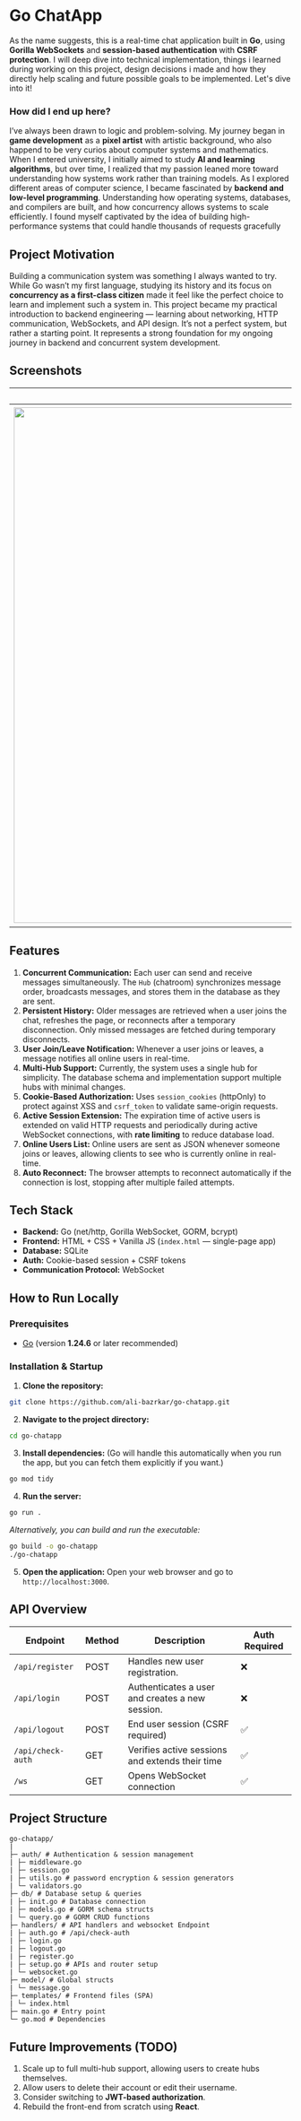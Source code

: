 
# Go ChatApp

As the name suggests, this is a real-time chat application built in **Go**, using **Gorilla WebSockets** and **session-based authentication** with **CSRF protection**.
I will deep dive into technical implementation, things i learned during working on this project, design decisions i made and how they directly help scaling and future possible goals to be implemented. Let's dive into it!
 
### How did I end up here?

I’ve always been drawn to logic and problem-solving.
My journey began in **game development** as a **pixel artist** with artistic background, who also happend to be very curios about computer systems and mathematics. When I entered university, I initially aimed to study **AI and learning algorithms**, but over time, I realized that my passion leaned more toward understanding how systems work rather than training models.
As I explored different areas of computer science, I became fascinated by **backend and low-level programming**. Understanding how operating systems, databases, and compilers are built, and how concurrency allows systems to scale efficiently. I found myself captivated by the idea of building high-performance systems that could handle thousands of requests gracefully

## Project Motivation
Building a communication system was something I always wanted to try. While Go wasn’t my first language, studying its history and its focus on **concurrency as a first-class citizen** made it feel like the perfect choice to learn and implement such a system in.
This project became my practical introduction to backend engineering — learning about networking, HTTP communication, WebSockets, and API design. It’s not a perfect system, but rather a starting point. It represents a strong foundation for my ongoing journey in backend and concurrent system development.

## Screenshots

| Login Page | Registration Page | Chat Room |
| :---: | :---: | :---: |
|<img width="1910" height="920" alt="login!" src="https://github.com/user-attachments/assets/e8140437-3cd5-428a-8ff7-f8be8732d06e"/>| <img width="1908" height="926" alt="register" src="https://github.com/user-attachments/assets/9eacf1a7-7259-4cde-8e5a-4506dbe92eb1" /> |<img width="1920" height="912" alt="chatapp" src="https://github.com/user-attachments/assets/7ca00649-8295-40bd-818e-ddd8b2e3ec51" />|

## Features

1. **Concurrent Communication:** Each user can send and receive messages simultaneously. The `Hub` (chatroom) synchronizes message order, broadcasts messages, and stores them in the database as they are sent.
2. **Persistent History:** Older messages are retrieved when a user joins the chat, refreshes the page, or reconnects after a temporary disconnection. Only missed messages are fetched during temporary disconnects.
3. **User Join/Leave Notification:** Whenever a user joins or leaves, a message notifies all online users in real-time.
4. **Multi-Hub Support:** Currently, the system uses a single hub for simplicity. The database schema and implementation support multiple hubs with minimal changes.
5. **Cookie-Based Authorization:** Uses `session_cookies` (httpOnly) to protect against XSS and `csrf_token` to validate same-origin requests.
6. **Active Session Extension:** The expiration time of active users is extended on valid HTTP requests and periodically during active WebSocket connections, with **rate limiting** to reduce database load.
7. **Online Users List:** Online users are sent as JSON whenever someone joins or leaves, allowing clients to see who is currently online in real-time.
8. **Auto Reconnect:** The browser attempts to reconnect automatically if the connection is lost, stopping after multiple failed attempts.

## Tech Stack

* **Backend:** Go (net/http, Gorilla WebSocket, GORM, bcrypt)  
* **Frontend:** HTML + CSS + Vanilla JS (`index.html` — single-page app)  
* **Database:** SQLite  
* **Auth:** Cookie-based session + CSRF tokens  
* **Communication Protocol:** WebSocket


## How to Run Locally
### Prerequisites
* [Go](https://go.dev/doc/install) (version **1.24.6** or later recommended)
  
### Installation & Startup
1. **Clone the repository:**
```bash
git clone https://github.com/ali-bazrkar/go-chatapp.git
```
2. **Navigate to the project directory:**
```bash
cd go-chatapp
```

3. **Install dependencies:**
(Go will handle this automatically when you run the app, but you can fetch them explicitly if you want.)
```bash
go mod tidy
```

4. **Run the server:**
```bash
go run .
```
*Alternatively, you can build and run the executable:*
```bash
go build -o go-chatapp
./go-chatapp
```

5. **Open the application:**
Open your web browser and go to `http://localhost:3000`.


## API Overview

| Endpoint | Method | Description | Auth Required |
| ----------------- | ------ | --------------------------------- | ------------- |
| `/api/register` | POST | Handles new user registration. | ❌ |
| `/api/login` | POST | Authenticates a user and creates a new session. | ❌ |
| `/api/logout` | POST | End user session (CSRF required) | ✅ |
| `/api/check-auth` | GET | Verifies active sessions and extends their time | ✅ |
| `/ws` | GET | Opens WebSocket connection | ✅ |


## Project Structure

```
go-chatapp/
|
├─ auth/ # Authentication & session management
| ├─ middleware.go
| ├─ session.go
| ├─ utils.go # password encryption & session generators
| └─ validators.go
├─ db/ # Database setup & queries
| ├─ init.go # Database connection
| ├─ models.go # GORM schema structs
| └─ query.go # GORM CRUD functions
├─ handlers/ # API handlers and websocket Endpoint
| ├─ auth.go # /api/check-auth
| ├─ login.go
| ├─ logout.go
| ├─ register.go
| ├─ setup.go # APIs and router setup
| └─ websocket.go
├─ model/ # Global structs
| └─ message.go
├─ templates/ # Frontend files (SPA)
| └─ index.html
├─ main.go # Entry point
└─ go.mod # Dependencies
```

## Future Improvements (TODO)

1. Scale up to full multi-hub support, allowing users to create hubs themselves.
2. Allow users to delete their account or edit their username.
3. Consider switching to **JWT-based authorization**.
4. Rebuild the front-end from scratch using **React**.
